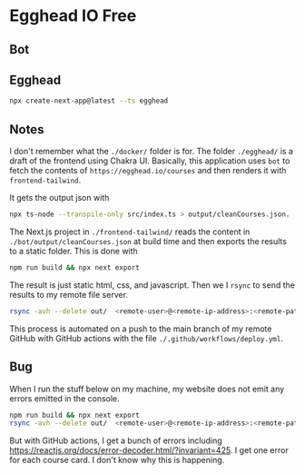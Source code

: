 # Egghead IO Free

## Bot

## Egghead

```bash
npx create-next-app@latest --ts egghead
```

## Notes

I don't remember what the `./docker/` folder is for.
The folder `./egghead/` is a draft of the frontend using Chakra UI.
Basically, this application uses `bot` to fetch the contents of `https://egghead.io/courses` and then renders it with `frontend-tailwind`.

It gets the output json with

```bash
npx ts-node --transpile-only src/index.ts > output/cleanCourses.json.
```

The Next.js project in `./frontend-tailwind/` reads the content in `./bot/output/cleanCourses.json` at build time and then exports the results to a static folder.
This is done with

```bash
npm run build && npx next export
```

The result is just static html, css, and javascript.
Then we I `rsync` to send the results to my remote file server.

```bash
rsync -avh --delete out/  <remote-user>@<remote-ip-address>:<remote-path>
```

This process is automated on a push to the main branch of my remote GitHub
with GitHub actions with the file `./.github/workflows/deploy.yml`.

## Bug

When I run the stuff below on my machine, my website does not emit any errors emitted in the console.

```bash
npm run build && npx next export
rsync -avh --delete out/  <remote-user>@<remote-ip-address>:<remote-path>
```

But with GitHub actions, I get a bunch of errors including https://reactjs.org/docs/error-decoder.html/?invariant=425.
I get one error for each course card.
I don't know why this is happening.
